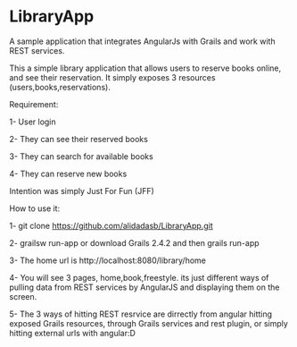 LibraryApp
==========

A sample application that integrates AngularJs with Grails and work with REST services.

This a simple library application that allows users to reserve books online, and see their reservation. It simply exposes 3 resources (users,books,reservations). 

Requirement:

1- User login

2- They can see their reserved books

3- They can search for available books

4- They can reserve new books


Intention was simply Just For Fun (JFF)

How to use it: 

1- git clone https://github.com/alidadasb/LibraryApp.git

2- grailsw run-app  or download Grails 2.4.2 and then grails run-app

3- The home url is http://localhost:8080/library/home

4- You will see 3 pages, home,book,freestyle. its just different ways of pulling data from REST services by AngularJS and displaying them on the screen. 

5- The 3 ways of hitting REST resrvice are dirrectly from angular hitting exposed Grails resources, through Grails services and rest plugin, or simply hitting external urls with angular:D 

